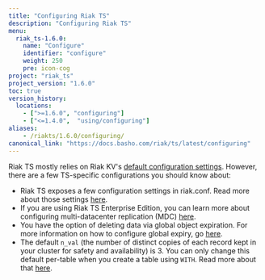 ```yaml
---
title: "Configuring Riak TS"
description: "Configuring Riak TS"
menu:
  riak_ts-1.6.0:
    name: "Configure"
    identifier: "configure"
    weight: 250
    pre: icon-cog
project: "riak_ts"
project_version: "1.6.0"
toc: true
version_history:
  locations:
    - [">=1.6.0", "configuring"]
    - ["<=1.4.0",  "using/configuring"]
aliases:
    - /riakts/1.6.0/configuring/
canonical_link: "https://docs.basho.com/riak/ts/latest/configuring"
---
```



[riakconf]: /riak/ts/1.6.0/configuring/riakconf/
[mdc]: /riak/ts/1.6.0/configuring/mdc/
[global expiry]: /riak/ts/1.6.0/table-management/global-object-expiration/
[kv config]: /riak/kv/2.2.0/configuring/reference
[WITH]: /riak/ts/1.6.0/table-management/creating-activating/#using-the-with-clause

Riak TS mostly relies on Riak KV's [default configuration settings][kv config]. However, there are a few TS-specific configurations you should know about:

* Riak TS exposes a few configuration settings in riak.conf. Read more about those settings [here][riakconf].
* If you are using Riak TS Enterprise Edition, you can learn more about configuring multi-datacenter replication (MDC) [here][mdc].
* You have the option of deleting data via global object expiration. For more information on how to configure global expiry, go [here][global expiry].
* The default `n_val` (the number of distinct copies of each record kept in your cluster for safety and availability) is 3. You can only change this default per-table when you create a table using `WITH`. Read more about that [here][WITH].
